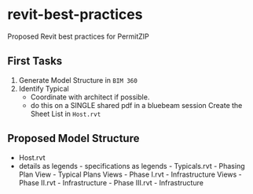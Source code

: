 # revit-best-practices
Proposed Revit best practices for PermitZIP

## First Tasks
1. Generate Model Structure in `BIM 360`
2. Identify Typical
      - Coordinate with architect if possible.
      - do this on a SINGLE shared pdf in a bluebeam session
Create the Sheet List in `Host.rvt`
## Proposed Model Structure
- Host.rvt
- details as legends
      - specifications as legends
      - Typicals.rvt
            - Phasing Plan View
            - Typical Plans Views
      - Phase I.rvt
            - Infrastructure Views
      - Phase II.rvt
            - Infrastructure
      - Phase III.rvt
            - Infrastructure
